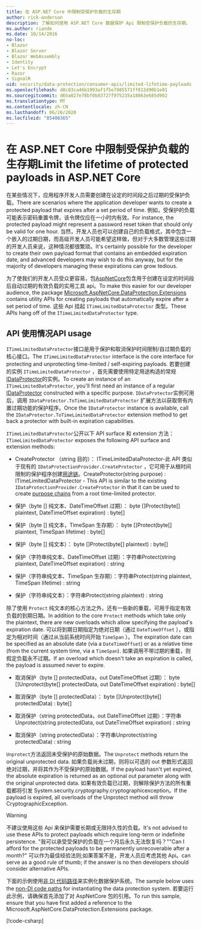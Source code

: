 ```yaml
---
title: 在 ASP.NET Core 中限制受保护负载的生存期
author: rick-anderson
description: 了解如何使用 ASP.NET Core 数据保护 Api 限制受保护负载的生存期。
ms.author: riande
ms.date: 10/14/2016
no-loc:
- Blazor
- Blazor Server
- Blazor WebAssembly
- Identity
- Let's Encrypt
- Razor
- SignalR
uid: security/data-protection/consumer-apis/limited-lifetime-payloads
ms.openlocfilehash: d8c83ca46b1993af1f5e7985571ff012d90b1e01
ms.sourcegitcommit: d65a027e78bf0b83727f975235a18863e685d902
ms.translationtype: MT
ms.contentlocale: zh-CN
ms.lasthandoff: 06/26/2020
ms.locfileid: "85408365"
---
```

# <a name="limit-the-lifetime-of-protected-payloads-in-aspnet-core"></a><span data-ttu-id="f1d68-103">在 ASP.NET Core 中限制受保护负载的生存期</span><span class="sxs-lookup"><span data-stu-id="f1d68-103">Limit the lifetime of protected payloads in ASP.NET Core</span></span>

<span data-ttu-id="f1d68-104">在某些情况下，应用程序开发人员需要创建在设定的时间段之后过期的受保护负载。</span><span class="sxs-lookup"><span data-stu-id="f1d68-104">There are scenarios where the application developer wants to create a protected payload that expires after a set period of time.</span></span> <span data-ttu-id="f1d68-105">例如，受保护的负载可能表示密码重置令牌，该令牌仅应在一小时内有效。</span><span class="sxs-lookup"><span data-stu-id="f1d68-105">For instance, the protected payload might represent a password reset token that should only be valid for one hour.</span></span> <span data-ttu-id="f1d68-106">当然，开发人员也可以创建自己的负载格式，其中包含一个嵌入的过期日期，而高级开发人员可能希望这样做，但对于大多数管理这些过期的开发人员来说，这种情况都很繁琐。</span><span class="sxs-lookup"><span data-stu-id="f1d68-106">It's certainly possible for the developer to create their own payload format that contains an embedded expiration date, and advanced developers may wish to do this anyway, but for the majority of developers managing these expirations can grow tedious.</span></span>

<span data-ttu-id="f1d68-107">为了使我们的开发人员受众更容易，包[AspNetCore](https://www.nuget.org/packages/Microsoft.AspNetCore.DataProtection.Extensions/)包含用于创建在设定的时间段后自动过期的有效负载的实用工具 api。</span><span class="sxs-lookup"><span data-stu-id="f1d68-107">To make this easier for our developer audience, the package [Microsoft.AspNetCore.DataProtection.Extensions](https://www.nuget.org/packages/Microsoft.AspNetCore.DataProtection.Extensions/) contains utility APIs for creating payloads that automatically expire after a set period of time.</span></span> <span data-ttu-id="f1d68-108">这些 Api 挂起 `ITimeLimitedDataProtector` 类型。</span><span class="sxs-lookup"><span data-stu-id="f1d68-108">These APIs hang off of the `ITimeLimitedDataProtector` type.</span></span>

## <a name="api-usage"></a><span data-ttu-id="f1d68-109">API 使用情况</span><span class="sxs-lookup"><span data-stu-id="f1d68-109">API usage</span></span>

<span data-ttu-id="f1d68-110">`ITimeLimitedDataProtector`接口是用于保护和取消保护时间限制/自过期负载的核心接口。</span><span class="sxs-lookup"><span data-stu-id="f1d68-110">The `ITimeLimitedDataProtector` interface is the core interface for protecting and unprotecting time-limited / self-expiring payloads.</span></span> <span data-ttu-id="f1d68-111">若要创建的实例 `ITimeLimitedDataProtector` ，首先需要使用特定用途构造的常规[IDataProtector](xref:security/data-protection/consumer-apis/overview)的实例。</span><span class="sxs-lookup"><span data-stu-id="f1d68-111">To create an instance of an `ITimeLimitedDataProtector`, you'll first need an instance of a regular [IDataProtector](xref:security/data-protection/consumer-apis/overview) constructed with a specific purpose.</span></span> <span data-ttu-id="f1d68-112">`IDataProtector`实例可用后，调用 `IDataProtector.ToTimeLimitedDataProtector` 扩展方法以获取带有内置过期功能的保护程序。</span><span class="sxs-lookup"><span data-stu-id="f1d68-112">Once the `IDataProtector` instance is available, call the `IDataProtector.ToTimeLimitedDataProtector` extension method to get back a protector with built-in expiration capabilities.</span></span>

<span data-ttu-id="f1d68-113">`ITimeLimitedDataProtector`公开以下 API surface 和 extension 方法：</span><span class="sxs-lookup"><span data-stu-id="f1d68-113">`ITimeLimitedDataProtector` exposes the following API surface and extension methods:</span></span>

* <span data-ttu-id="f1d68-114">CreateProtector （string 目的）： ITimeLimitedDataProtector-此 API 类似于现有的 `IDataProtectionProvider.CreateProtector` ，它可用于从根时间限制的保护程序创建[用途链](xref:security/data-protection/consumer-apis/purpose-strings)。</span><span class="sxs-lookup"><span data-stu-id="f1d68-114">CreateProtector(string purpose) : ITimeLimitedDataProtector - This API is similar to the existing `IDataProtectionProvider.CreateProtector` in that it can be used to create [purpose chains](xref:security/data-protection/consumer-apis/purpose-strings) from a root time-limited protector.</span></span>

* <span data-ttu-id="f1d68-115">保护（byte [] 纯文本、DateTimeOffset 过期）： byte []</span><span class="sxs-lookup"><span data-stu-id="f1d68-115">Protect(byte[] plaintext, DateTimeOffset expiration) : byte[]</span></span>

* <span data-ttu-id="f1d68-116">保护（byte [] 纯文本，TimeSpan 生存期）： byte []</span><span class="sxs-lookup"><span data-stu-id="f1d68-116">Protect(byte[] plaintext, TimeSpan lifetime) : byte[]</span></span>

* <span data-ttu-id="f1d68-117">保护（byte [] 纯文本）： byte []</span><span class="sxs-lookup"><span data-stu-id="f1d68-117">Protect(byte[] plaintext) : byte[]</span></span>

* <span data-ttu-id="f1d68-118">保护（字符串纯文本、DateTimeOffset 过期）：字符串</span><span class="sxs-lookup"><span data-stu-id="f1d68-118">Protect(string plaintext, DateTimeOffset expiration) : string</span></span>

* <span data-ttu-id="f1d68-119">保护（字符串纯文本、TimeSpan 生存期）：字符串</span><span class="sxs-lookup"><span data-stu-id="f1d68-119">Protect(string plaintext, TimeSpan lifetime) : string</span></span>

* <span data-ttu-id="f1d68-120">保护（字符串纯文本）：字符串</span><span class="sxs-lookup"><span data-stu-id="f1d68-120">Protect(string plaintext) : string</span></span>

<span data-ttu-id="f1d68-121">除了使用 `Protect` 纯文本的核心方法之外，还有一些新的重载，可用于指定有效负载的到期日期。</span><span class="sxs-lookup"><span data-stu-id="f1d68-121">In addition to the core `Protect` methods which take only the plaintext, there are new overloads which allow specifying the payload's expiration date.</span></span> <span data-ttu-id="f1d68-122">可以将到期日期指定为绝对日期（通过 `DateTimeOffset` ），或指定为相对时间（通过从当前系统时间开始 `TimeSpan` ）。</span><span class="sxs-lookup"><span data-stu-id="f1d68-122">The expiration date can be specified as an absolute date (via a `DateTimeOffset`) or as a relative time (from the current system time, via a `TimeSpan`).</span></span> <span data-ttu-id="f1d68-123">如果调用不带过期的重载，则假定负载永不过期。</span><span class="sxs-lookup"><span data-stu-id="f1d68-123">If an overload which doesn't take an expiration is called, the payload is assumed never to expire.</span></span>

* <span data-ttu-id="f1d68-124">取消保护（byte [] protectedData，out DateTimeOffset 过期）： byte []</span><span class="sxs-lookup"><span data-stu-id="f1d68-124">Unprotect(byte[] protectedData, out DateTimeOffset expiration) : byte[]</span></span>

* <span data-ttu-id="f1d68-125">取消保护（byte [] protectedData）： byte []</span><span class="sxs-lookup"><span data-stu-id="f1d68-125">Unprotect(byte[] protectedData) : byte[]</span></span>

* <span data-ttu-id="f1d68-126">取消保护（string protectedData，out DateTimeOffset 过期）：字符串</span><span class="sxs-lookup"><span data-stu-id="f1d68-126">Unprotect(string protectedData, out DateTimeOffset expiration) : string</span></span>

* <span data-ttu-id="f1d68-127">取消保护（string protectedData）：字符串</span><span class="sxs-lookup"><span data-stu-id="f1d68-127">Unprotect(string protectedData) : string</span></span>

<span data-ttu-id="f1d68-128">`Unprotect`方法返回未受保护的原始数据。</span><span class="sxs-lookup"><span data-stu-id="f1d68-128">The `Unprotect` methods return the original unprotected data.</span></span> <span data-ttu-id="f1d68-129">如果负载尚未过期，则将以可选的 out 参数形式返回绝对过期，并将其作为不受保护的原始数据。</span><span class="sxs-lookup"><span data-stu-id="f1d68-129">If the payload hasn't yet expired, the absolute expiration is returned as an optional out parameter along with the original unprotected data.</span></span> <span data-ttu-id="f1d68-130">如果有效负载已过期，则解除保护方法的所有重载都将引发 System.security.cryptography.cryptographicexception。</span><span class="sxs-lookup"><span data-stu-id="f1d68-130">If the payload is expired, all overloads of the Unprotect method will throw CryptographicException.</span></span>

>[!WARNING]
> <span data-ttu-id="f1d68-131">不建议使用这些 Api 来保护需要长期或无限持久性的负载。</span><span class="sxs-lookup"><span data-stu-id="f1d68-131">It's not advised to use these APIs to protect payloads which require long-term or indefinite persistence.</span></span> <span data-ttu-id="f1d68-132">"我可以承受受保护的负载在一个月后永久无法恢复吗？"</span><span class="sxs-lookup"><span data-stu-id="f1d68-132">"Can I afford for the protected payloads to be permanently unrecoverable after a month?"</span></span> <span data-ttu-id="f1d68-133">可以作为最佳经验法则;如果答案不是，开发人员应考虑其他 Api。</span><span class="sxs-lookup"><span data-stu-id="f1d68-133">can serve as a good rule of thumb; if the answer is no then developers should consider alternative APIs.</span></span>

<span data-ttu-id="f1d68-134">下面的示例使用[非 DI 代码路径](xref:security/data-protection/configuration/non-di-scenarios)来实例化数据保护系统。</span><span class="sxs-lookup"><span data-stu-id="f1d68-134">The sample below uses the [non-DI code paths](xref:security/data-protection/configuration/non-di-scenarios) for instantiating the data protection system.</span></span> <span data-ttu-id="f1d68-135">若要运行此示例，请确保首先添加了对 AspNetCore 包的引用。</span><span class="sxs-lookup"><span data-stu-id="f1d68-135">To run this sample, ensure that you have first added a reference to the Microsoft.AspNetCore.DataProtection.Extensions package.</span></span>

[!code-csharp[](limited-lifetime-payloads/samples/limitedlifetimepayloads.cs)]
